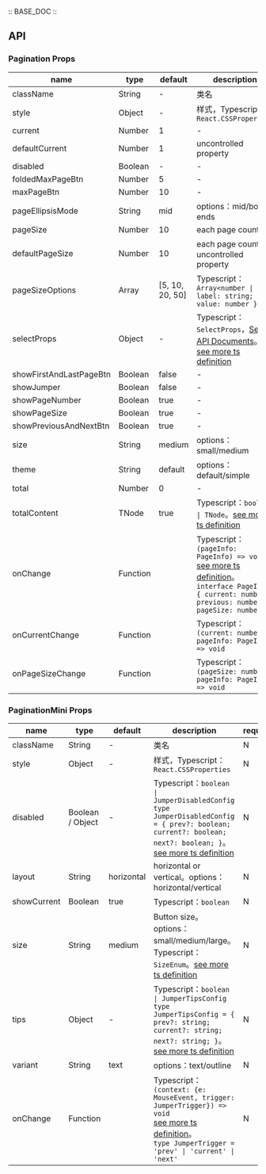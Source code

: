 :: BASE_DOC ::

## API

### Pagination Props

name | type | default | description | required
-- | -- | -- | -- | --
className | String | - | 类名 | N
style | Object | - | 样式，Typescript：`React.CSSProperties` | N
current | Number | 1 | \- | N
defaultCurrent | Number | 1 | uncontrolled property | N
disabled | Boolean | - | \- | N
foldedMaxPageBtn | Number | 5 | \- | N
maxPageBtn | Number | 10 | \- | N
pageEllipsisMode | String | mid | options：mid/both-ends | N
pageSize | Number | 10 | each page count | N
defaultPageSize | Number | 10 | each page count。uncontrolled property | N
pageSizeOptions | Array | [5, 10, 20, 50] | Typescript：`Array<number \| { label: string; value: number }>` | N
selectProps | Object | - | Typescript：`SelectProps`，[Select API Documents](./select?tab=api)。[see more ts definition](https://github.com/Tencent/tdesign-react/blob/develop/src/pagination/type.ts) | N
showFirstAndLastPageBtn | Boolean | false | \- | N
showJumper | Boolean | false | \- | N
showPageNumber | Boolean | true | \- | N
showPageSize | Boolean | true | \- | N
showPreviousAndNextBtn | Boolean | true | \- | N
size | String | medium | options：small/medium | N
theme | String | default | options：default/simple | N
total | Number | 0 | \- | N
totalContent | TNode | true | Typescript：`boolean \| TNode`。[see more ts definition](https://github.com/Tencent/tdesign-react/blob/develop/src/common.ts) | N
onChange | Function |  | Typescript：`(pageInfo: PageInfo) => void`<br/>[see more ts definition](https://github.com/Tencent/tdesign-react/blob/develop/src/pagination/type.ts)。<br/>`interface PageInfo { current: number; previous: number; pageSize: number }`<br/> | N
onCurrentChange | Function |  | Typescript：`(current: number, pageInfo: PageInfo) => void`<br/> | N
onPageSizeChange | Function |  | Typescript：`(pageSize: number, pageInfo: PageInfo) => void`<br/> | N

### PaginationMini Props

name | type | default | description | required
-- | -- | -- | -- | --
className | String | - | 类名 | N
style | Object | - | 样式，Typescript：`React.CSSProperties` | N
disabled | Boolean / Object | - | Typescript：`boolean \| JumperDisabledConfig` `type JumperDisabledConfig = { prev?: boolean; current?: boolean; next?: boolean; }`。[see more ts definition](https://github.com/Tencent/tdesign-react/blob/develop/src/pagination/type.ts) | N
layout | String | horizontal | horizontal or vertical。options：horizontal/vertical | N
showCurrent | Boolean | true | Typescript：`boolean` | N
size | String | medium | Button size。options：small/medium/large。Typescript：`SizeEnum`。[see more ts definition](https://github.com/Tencent/tdesign-react/blob/develop/src/common.ts) | N
tips | Object | - | Typescript：`boolean \| JumperTipsConfig` `type JumperTipsConfig = { prev?: string; current?: string; next?: string; }`。[see more ts definition](https://github.com/Tencent/tdesign-react/blob/develop/src/pagination/type.ts) | N
variant | String | text | options：text/outline | N
onChange | Function |  | Typescript：`(context: {e: MouseEvent, trigger: JumperTrigger}) => void`<br/>[see more ts definition](https://github.com/Tencent/tdesign-react/blob/develop/src/pagination/type.ts)。<br/>`type JumperTrigger = 'prev' \| 'current' \| 'next'`<br/> | N
